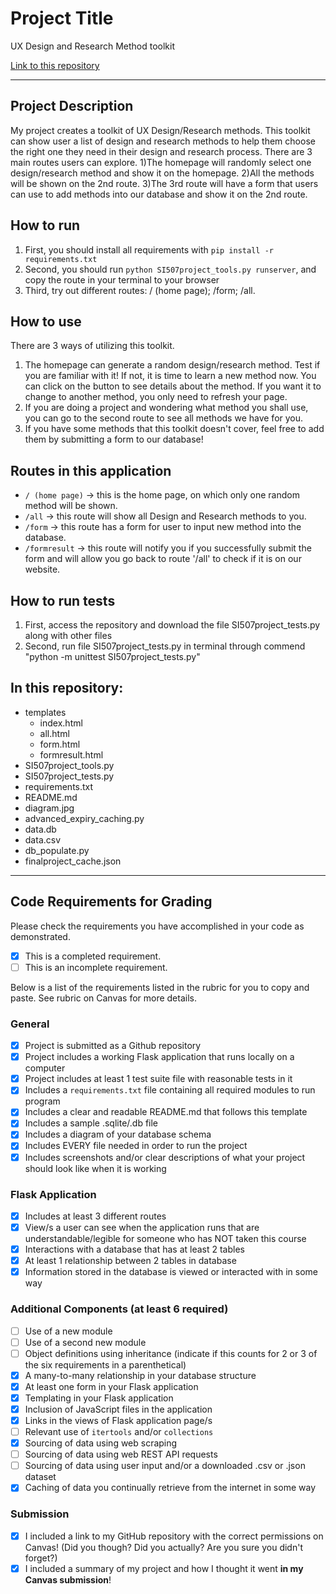 # Project Title

UX Design and Research Method toolkit

[Link to this repository](https://github.com/BingqingShan/507_finalproject)

---

## Project Description

My project creates a toolkit of UX Design/Research methods. This toolkit can show user a list of design and research methods to help them choose the right one they need in their design and research process. There are 3 main routes users can explore. 1)The homepage will randomly select one design/research method and show it on the homepage. 2)All the methods will be shown on the 2nd route. 3)The 3rd route will have a form that users can use to add methods into our database and show it on the 2nd route.  

## How to run

1. First, you should install all requirements with `pip install -r requirements.txt`
2. Second, you should run `python SI507project_tools.py runserver`, and copy the route in your terminal to your browser
3. Third, try out different routes: / (home page);  /form;  /all.


## How to use
There are 3 ways of utilizing this toolkit.
1. The homepage can generate a random design/research method. Test if you are familiar with it! If not, it is time to learn a new method now. You can click on the button to see details about the method. If you want it to change to another method, you only need to refresh your page.
2. If you are doing a project and wondering what method you shall use, you can go to the second route to see all methods we have for you.
3. If you have some methods that this toolkit doesn't cover, feel free to add them by submitting a form to our database!

## Routes in this application
- `/ (home page)` -> this is the home page, on which only one random method will be shown.
- `/all` -> this route will show all Design and Research methods to you.
- `/form` -> this route has a form for user to input new method into the database.
- `/formresult` -> this route will notify you if you successfully submit the form and will allow you go back to route '/all' to check if it is on our website.


## How to run tests
1. First, access the repository and download the file SI507project_tests.py along with other files
2. Second, run file SI507project_tests.py in terminal through commend "python -m unittest SI507project_tests.py"

## In this repository:
- templates
  - index.html
  - all.html
  - form.html
  - formresult.html
- SI507project_tools.py
- SI507project_tests.py
- requirements.txt
- README.md
- diagram.jpg
- advanced_expiry_caching.py
- data.db
- data.csv
- db_populate.py
- finalproject_cache.json

---
## Code Requirements for Grading
Please check the requirements you have accomplished in your code as demonstrated.
- [x] This is a completed requirement.
- [ ] This is an incomplete requirement.

Below is a list of the requirements listed in the rubric for you to copy and paste.  See rubric on Canvas for more details.

### General
- [x] Project is submitted as a Github repository
- [x] Project includes a working Flask application that runs locally on a computer
- [x] Project includes at least 1 test suite file with reasonable tests in it
- [x] Includes a `requirements.txt` file containing all required modules to run program
- [x] Includes a clear and readable README.md that follows this template
- [x] Includes a sample .sqlite/.db file
- [x] Includes a diagram of your database schema
- [x] Includes EVERY file needed in order to run the project
- [x] Includes screenshots and/or clear descriptions of what your project should look like when it is working

### Flask Application
- [x] Includes at least 3 different routes
- [x] View/s a user can see when the application runs that are understandable/legible for someone who has NOT taken this course
- [x] Interactions with a database that has at least 2 tables
- [x] At least 1 relationship between 2 tables in database
- [x] Information stored in the database is viewed or interacted with in some way

### Additional Components (at least 6 required)
- [ ] Use of a new module
- [ ] Use of a second new module
- [ ] Object definitions using inheritance (indicate if this counts for 2 or 3 of the six requirements in a parenthetical)
- [x] A many-to-many relationship in your database structure
- [x] At least one form in your Flask application
- [x] Templating in your Flask application
- [x] Inclusion of JavaScript files in the application
- [x] Links in the views of Flask application page/s
- [ ] Relevant use of `itertools` and/or `collections`
- [x] Sourcing of data using web scraping
- [ ] Sourcing of data using web REST API requests
- [ ] Sourcing of data using user input and/or a downloaded .csv or .json dataset
- [x] Caching of data you continually retrieve from the internet in some way

### Submission
- [x] I included a link to my GitHub repository with the correct permissions on Canvas! (Did you though? Did you actually? Are you sure you didn't forget?)
- [x] I included a summary of my project and how I thought it went **in my Canvas submission**!
